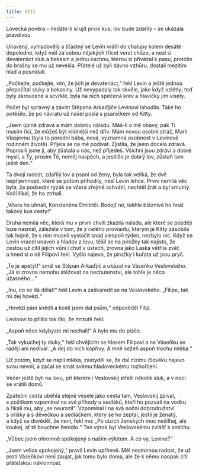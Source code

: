 ```yaml
---
title: XIII
---
```


Lovecká pověra – nedáte-li si ujít první kus, lov bude zdařilý – se ukázala pravdivou.

Unavený, vyhladovělý a šťastný se Levin vrátil do chalupy kolem desáté dopoledne, když měl za sebou nějakých třicet verst chůze, a nesl si devatenáct sluk a bekasin a jednu kachnu, kterou si přivázal k pasu, protože do brašny se mu už nevešla. Přátelé už byli dávno vzhůru, dostali mezitím hlad a posnídali.

„Počkejte, počkejte, vím, že jich je devatenáct,“ řekl Levin a ještě jednou přepočítal sluky a bekasiny. Už nevypadaly tak skvěle, jako když vzlétly; teď byly zkroucené a scvrklé, byla na nich spečená krev a hlavičky jim visely.

Počet byl správný a závist Stěpana Arkaďjiče Levinovi lahodila. Také ho potěšilo, že po návratu už našel posla s psaníčkem od Kitty.

„Jsem úplně zdravá a mám dobrou náladu. Máš-li o mě obavy, pak Ti musím říci, že můžeš být klidnější než dřív. Mám novou osobní stráž, Marii Vlasjevnu (byla to porodní bába, nová, významná osobnost v Levinově rodinném životě). Přijela se na mě podívat. Zjistila, že jsem docela zdravá. Poprosili jsme ji, aby zůstala u nás, než přijedeš. Všichni jsou zdrávi a dobré mysli, a Ty, prosím Tě, neměj naspěch, a jestliže je dobrý lov, zůstaň tam ještě den.“

Ta dvojí radost, zdařilý lov a psaní od ženy, byla tak veliká, že dvě nepříjemnosti, které se potom přihodily, nesl Levin lehce. První nemilá věc byla, že podsední ryzák se včera zřejmě schvátil, nechtěl žrát a byl smutný. Kočí říkal, že ho ztrhali.

„Včera ho uhnali, Konstantine Dmitriči. Bodejť ne, takhle bláznivě ho hnát takový kus cesty!“

Druhá nemilá věc, která mu v první chvíli zkazila náladu, ale které se později tuze nasmál, záležela v tom, že z celého proviantu, kterým je Kitty zásobila tak hojně, že s ním museli vystačit snad alespoň týden, nezbylo nic. Když se Levin vracel unaven a hladov z lovu, těšil se na pirožky tak najisto, že cestou už cítil jejich vůni i chuť v ústech, zrovna jako Laska větřila zvěř, a hned si o ně Filipovi řekl. Vyšlo najevo, že pirožky i kuřata už jsou pryč.

„To je apetýt!“ smál se Stěpan Arkaďjič a ukázal na Váseňku Veslovského. „Já si zrovna nemohu stěžovat na nechutenství, ale tohle je něco úžasného…“

„Inu, co se dá dělat!“ řekl Levin a zaškaredil se na Veslovského. „Filipe, tak mi dej hovězí.“

„Hovězí páni snědli a kosti jsem dal psům,“ odpověděl Filip.

Levinovi to přišlo tak líto, že mrzutě řekl:

„Aspoň něco kdybyste mi nechali!“ A bylo mu do pláče.

„Tak vykuchej ty sluky,“ řekl chvějícím se hlasem Filipovi a na Váseňku se raději ani nedíval. „A dej do nich kopřivy. A mně sežeň aspoň trochu mléka.“

Už potom, když se napil mléka, zastyděl se, že dal cizímu člověku najevo svou nevoli, a začal se smát svému hladoveckému rozhořčení.

Večer ještě byli na lovu, při kterém i Veslovskij střelil několik sluk, a v noci se vrátili domů.

Zpáteční cesta uběhla stejně vesele jako cesta tam. Veslovskij zpíval, s požitkem vzpomínal na své příhody u sedláků, kteří ho pozvali na vodku a říkali mu, aby „se neurazil“. Vzpomínal i na svá noční dobrodružství s oříšky a s děvečkou a sedláčkem, který se ho zeptal, jestli je ženatý, a když se dověděl, že není, řekl mu: „Po cizích ženských moc nešilhej, ale koukej, ať tě bouchne ženidlo.“ Ten výrok byl Veslovskému zvlášť k smíchu.

„Vůbec jsem ohromně spokojený s naším výletem. A co vy, Levine?“

„Jsem velice spokojený,“ pravil Levin upřímně. Měl nesmírnou radost, že už proti Váseňkovi není zaujat, jak tomu bylo doma, ale že k němu naopak cítí přátelskou náklonnost.

